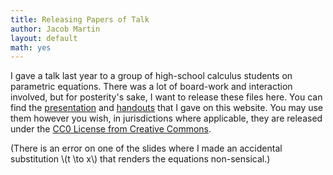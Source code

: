 ```yaml
---
title: Releasing Papers of Talk
author: Jacob Martin
layout: default
math: yes
---
```

<p><span class="intro">I</span> gave a talk last year to a group of high-school calculus students on parametric equations.  There was a lot of board-work and interaction involved, but for posterity's sake, I want to release these files here.  You can find the <a href="/resources/para-presentation.pdf">presentation</a> and <a href="/resources/para-handout.pdf">handouts</a> that I gave on this website.  You may use them however you wish, in jurisdictions where applicable, they are released under the <a href="http://creativecommons.org/publicdomain/zero/1.0/">CC0 License from Creative Commons</a>.</p>

(There is an error on one of the slides where I made an accidental substitution \\(t \to x\\) that renders the equations non-sensical.)